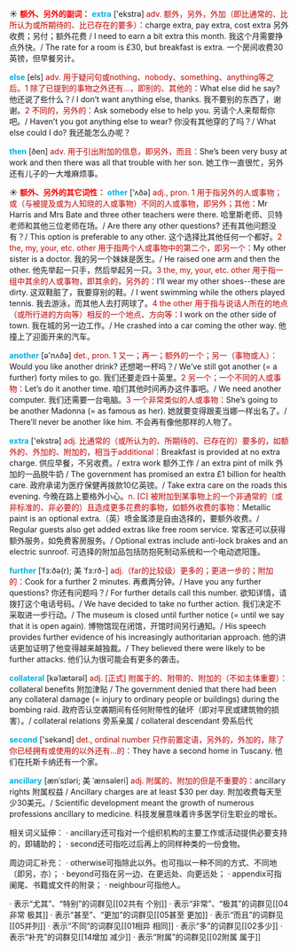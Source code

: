 ☀ <font color="red">**额外、另外的副词：**</font>
<font color="sky blue">**extra**</font> ['ekstrə] 
<font color="#c00000">adv. 额外，另外，外加（即比通常的、比所认为或所期待的、比已存在的要多）：</font>charge extra, pay extra, cost extra 另外收费；另付；额外花费 / I need to earn a bit extra this month. 我这个月需要挣点外快。/ The rate for a room is £30, but breakfast is extra. 一个房间收费30英镑，但早餐另计。

<font color="sky blue">**else**</font> [els] 
<font color="#c00000">adv. 用于疑问句或nothing、nobody、something、anything等之后。1 除了已提到的事物之外还有…，即别的、其他的：</font>What else did he say? 他还说了些什么？/ I don’t want anything else, thanks. 我不要别的东西了，谢谢。<font color="#c00000">2 不同的，另外的：</font>Ask somebody else to help you. 另请个人来帮帮你吧。/ Haven’t you got anything else to wear? 你没有其他穿的了吗？/ What else could I do? 我还能怎么办呢？

<font color="sky blue">**then**</font> [ðen] 
<font color="#c00000">adv. 用于引出附加的信息，即另外，而且：</font>She’s been very busy at work and then there was all that trouble with her son. 她工作一直很忙，另外还有儿子的一大堆麻烦事。

☀ <font color="red">**额外、另外的其它词性：**</font>
<font color="sky blue">**other**</font> ['ʌðə] 
<font color="#c00000">adj., pron. 1 用于指另外的人或事物；或（与被提及或为人知晓的人或事物）不同的人或事物，即另外；其他：</font>Mr Harris and Mrs Bate and three other teachers were there. 哈里斯老师、贝特老师和其他三位老师在场。/ Are there any other questions? 还有其他问题没有？/ This option is preferable to any other. 这个选择比其他任何一个都好。<font color="#c00000">2 the, my, your, etc. other 用于指两个人或事物中的第二个，即另一个：</font>My other sister is a doctor. 我的另一个妹妹是医生。/ He raised one arm and then the other. 他先举起一只手，然后举起另一只。<font color="#c00000">3 the, my, your, etc. other 用于指一组中其余的人或事物，即其余的，另外的：</font>I’ll wear my other shoes--these are dirty. 这双鞋脏了，我要穿别的鞋。/ I went swimming while the others played tennis. 我去游泳，而其他人去打网球了。<font color="#c00000">4 the other 用于指与说话人所在的地点（或所行进的方向等）相反的一个地点、方向等：</font>I work on the other side of town. 我在城的另一边工作。/ He crashed into a car coming the other way. 他撞上了迎面开来的汽车。

<font color="sky blue">**another**</font> [ə'nʌðə] 
<font color="#c00000">det., pron. 1 又一；再一；额外的一个；另一（事物或人）：</font>Would you like another drink? 还想喝一杯吗？/ We’ve still got another (= a further) forty miles to go. 我们还要走四十英里。<font color="#c00000">2 另一个；一个不同的人或事物：</font>Let’s do it another time. 咱们其他时间再办这件事吧。/ We need another computer. 我们还需要一台电脑。<font color="#c00000">3 一个非常类似的人或事物：</font>She’s going to be another Madonna (= as famous as her). 她就要变得跟麦当娜一样出名了。/ There’ll never be another like him. 不会再有像他那样的人物了。

<font color="sky blue">**extra**</font> ['ekstrə] 
<font color="#c00000">adj. 比通常的（或所认为的、所期待的、已存在的）要多的，如额外的、外加的、附加的，相当于additional：</font>Breakfast is provided at no extra charge. 供应早餐，不另收费。/ extra work 额外工作 / an extra pint of milk 外加的一品脱牛奶 / The government has promised an extra £1 billion for health care. 政府承诺为医疗保健再拨款10亿英镑。/ Take extra care on the roads this evening. 今晚在路上要格外小心。<font color="#c00000">n. [C] 被附加到某事物上的一个非通常的（或非标准的、非必要的）且造成更多花费的事物，如额外收费的事物：</font>Metallic paint is an optional extra.（英）喷金属漆是自由选择的，要额外收费。/ Regular guests also get added extras like free room service. 常客还可以获得额外服务，如免费客房服务。/ Optional extras include anti-lock brakes and an electric sunroof. 可选择的附加品包括防抱死制动系统和一个电动遮阳篷。
            
<font color="sky blue">**further**</font> [ˈfɜ:ðə(r); 美 ˈfɜ:rð-]
<font color="#c00000">adj.（far的比较级）更多的；更进一步的；附加的：</font>Cook for a further 2 minutes. 再煮两分钟。/ Have you any further questions? 你还有问题吗？/ For further details call this number. 欲知详情，请拨打这个电话号码。/ We have decided to take no further action. 我们决定不采取进一步行动。/ The museum is closed until further notice (= until we say that it is open again). 博物馆现在闭馆，开馆时间另行通知。/ His speech provides further evidence of his increasingly authoritarian approach. 他的讲话更加证明了他变得越来越独裁。/ They believed there were likely to be further attacks. 他们认为很可能会有更多的袭击。          

<font color="sky blue">**collateral**</font> [kəˈlætərəl]
<font color="#c00000">adj. [正式] 附属于的、附带的、附加的（不如主体重要）：</font>collateral benefits 附加津贴 / The government denied that there had been any collateral damage (= injury to ordinary people or buildings) during the bombing raid. 政府否认空袭期间有任何附带性的破坏（即对平民或建筑物的损害）。/ collateral relations 旁系亲属 / collateral descendant 旁系后代

<font color="sky blue">**second**</font> ['sekənd] 
<font color="#c00000">det., ordinal number 只作前置定语，另外的，外加的，除了你已经拥有或使用的以外还有…的：</font>They have a second home in Tuscany. 他们在托斯卡纳还有一个家。
           
<font color="sky blue">**ancillary**</font> [ænˈsɪləri; 美 ˈænsəleri]
<font color="#c00000">adj. 附属的、附加的但是不重要的：</font>ancillary rights 附属权益 / Ancillary charges are at least $30 per day. 附加收费每天至少30美元。/ Scientific development meant the growth of numerous professions ancillary to medicine. 科技发展意味着许多医学衍生职业的增长。

相关词义延伸：
· ancillary还可指对一个组织机构的主要工作或活动提供必要支持的，即辅助的；
· second还可指吃过后再上的同样种类的一份食物。

周边词汇补充：
· otherwise可指除此以外。也可指以一种不同的方式、不同地（即另，亦）；
· beyond可指在另一边、在更远处、向更远处；
· appendix可指阑尾、书籍或文件的附录；
· neighbour可指他人。

· 表示“尤其”、“特别”的词群见[[02共有 个别]]
· 表示“非常”、“极其”的词群见[[04非常 极其]]
· 表示“甚至”、“更加”的词群见[[05甚至 更加]]
· 表示“而且”的词群见[[05并列]]
· 表示“不同”的词群见[[01相异 相同]]
· 表示“多”的词群见[[02多少]]
· 表示“补充”的词群见[[14增加 减少]]
· 表示“附属”的词群见[[02附属 属于]]